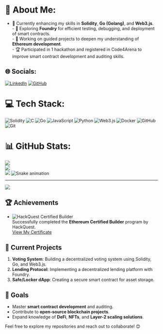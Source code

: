 # 💫 About Me:
- 🌱 Currently enhancing my skills in **Solidity**, **Go (Golang)**, and **Web3.js**.<br>- 🔭 Exploring **Foundry** for efficient testing, debugging, and deployment of smart contracts.<br>- 💼 Working on guided projects to deepen my understanding of **Ethereum development**.<br>- 🏆 Participated in 1 hackathon and registered in Code4Arena to improve smart contract development and auditing skills.

## 🌐 Socials:
[![LinkedIn](https://img.shields.io/badge/LinkedIn-%230077B5.svg?logo=linkedin&logoColor=white)](https://linkedin.com/in/nagatejakachapuram) 
[![GitHub](https://img.shields.io/badge/GitHub-%23121011.svg?logo=github&logoColor=white)](https://github.com/nagatejakachapuram)

# 💻 Tech Stack:
![Solidity](https://img.shields.io/badge/Solidity-%23363636.svg?style=for-the-badge&logo=solidity&logoColor=white) ![C](https://img.shields.io/badge/c-%2300599C.svg?style=for-the-badge&logo=c&logoColor=white) ![Go](https://img.shields.io/badge/go-%2300ADD8.svg?style=for-the-badge&logo=go&logoColor=white) ![JavaScript](https://img.shields.io/badge/javascript-%23323330.svg?style=for-the-badge&logo=javascript&logoColor=%23F7DF1E) ![Python](https://img.shields.io/badge/python-3670A0?style=for-the-badge&logo=python&logoColor=ffdd54) ![Web3.js](https://img.shields.io/badge/web3.js-F16822?style=for-the-badge&logo=web3.js&logoColor=white)  ![Docker](https://img.shields.io/badge/docker-%230db7ed.svg?style=for-the-badge&logo=docker&logoColor=white) ![GitHub](https://img.shields.io/badge/github-%23121011.svg?style=for-the-badge&logo=github&logoColor=white) ![Git](https://img.shields.io/badge/git-%23F05033.svg?style=for-the-badge&logo=git&logoColor=white)

# 📊 GitHub Stats:
![](https://github-readme-stats.vercel.app/api?username=nagatejakachapuram&theme=dark&hide_border=false&include_all_commits=false&count_private=false)<br/>
![](https://github-readme-streak-stats.herokuapp.com/?user=nagatejakachapuram&theme=dark&hide_border=false)<br/>
![](https://github-readme-stats.vercel.app/api/top-langs/?username=nagatejakachapuram&theme=dark&hide_border=false&include_all_commits=false&count_private=false&layout=compact)
<img src="https://raw.githubusercontent.com/nagatejakachapuram/nagatejakachapuram/output/snake.svg" alt="Snake animation" />

---




[![](https://visitcount.itsvg.in/api?id=nagatejakachapuram&icon=0&color=0)](https://visitcount.itsvg.in)

## 🏆 Achievements
- ![HackQuest Certified Builder](https://img.shields.io/badge/HackQuest-Certified%20Builder-blue?style=flat-square&logo=ethereum)  
  Successfully completed the **Ethereum Certified Builder** program by HackQuest.  
  [View My Certificate](https://www.hackquest.io/api/certificate/Kachapuram%20Nagateja%20-1001673.png)

## 🌟 Current Projects
1. **Voting System**: Building a decentralized voting system using Solidity, Go, and Web3.js.
2. **Lending Protocol**: Implementing a decentralized lending platform with Foundry.
3. **Safe/Locker dApp**: Creating a secure smart contract for asset storage.

## 🎯 Goals
- Master **smart contract development** and auditing.
- Contribute to **open-source blockchain projects**.
- Expand knowledge of **DeFi**, **NFTs**, and **Layer-2 scaling solutions**.

Feel free to explore my repositories and reach out to collaborate! 😊

